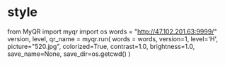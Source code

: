 # style
from MyQR import myqr
import os
words = "http://47.102.201.63:9999/"
version, level, qr_name = myqr.run(
    words = words,
    version=1,
    level='H',
    picture="520.jpg",
    colorized=True,
    contrast=1.0,
    brightness=1.0,
    save_name=None,
    save_dir=os.getcwd()
)
